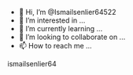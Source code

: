 - 👋 Hi, I’m @Ismailsenlier64522
- 👀 I’m interested in ...
- 🌱 I’m currently learning ...
- 💞️ I’m looking to collaborate on ...
- 📫 How to reach me ...

<!---
Ismailsenlier64522/Ismailsenlier64522 is a ✨ special ✨ repository because its `README.md` (this file) appears on your GitHub profile.
You can click the Preview link to take a look at your changes.
---> ismailsenlier64

